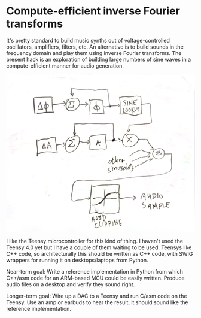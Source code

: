 # Compute-efficient inverse Fourier transforms

It's pretty standard to build music synths out of voltage-controlled
oscillators, amplifiers, filters, etc. An alternative is to build sounds in the
frequency domain and play them using inverse Fourier transforms. The present
hack is an exploration of building large numbers of sine waves in a
compute-efficient manner for audio generation.

![Silly diagram](https://raw.githubusercontent.com/wware/ift/plugh/sine_lookup_table.jpg)

I like the Teensy microcontroller for this kind of thing. I haven't used the
Teensy 4.0 yet but I have a couple of them waiting to be used. Teensys like
C++ code, so architecturally this should be written as C++ code, with SWIG
wrappers for running it on desktops/laptops from Python.

Near-term goal: Write a reference implementation in Python from which C++/asm
code for an ARM-based MCU could be easily written. Produce audio files on a
desktop and verify they sound right.

Longer-term goal: Wire up a DAC to a Teensy and run C/asm code on the Teensy.
Use an amp or earbuds to hear the result, it should sound like the reference
implementation.
